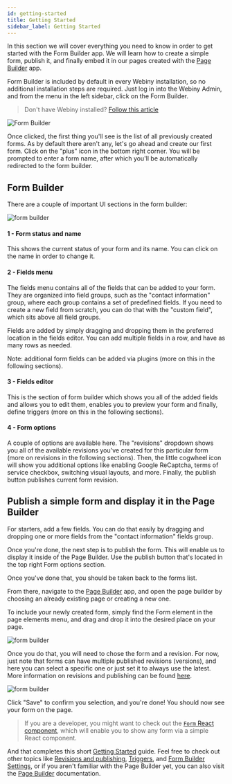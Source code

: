 ```yaml
---
id: getting-started
title: Getting Started
sidebar_label: Getting Started
---
```


In this section we will cover everything you need to know in order to get started with the Form Builder app. We will learn how to create a simple form, publish it, and finally embed it in our pages created with the [Page Builder](/docs/webiny-apps/page-builder/introduction) app.

Form Builder is included by default in every Webiny installation,
so no additional installation steps are required. Just log in into
the Webiny Admin, and from the menu in the left sidebar, click on the Form Builder.

> Don't have Webiny installed? [Follow this article](get-started/quick-start.md)


![Form Builder](/img/webiny-apps/form-builder/getting-started/open-via-sidebar.png)

Once clicked, the first thing you'll see is the list of all previously created forms.
As by default there aren't any, let's go ahead and create our first form. Click on the "plus"
icon in the bottom right corner. You will be prompted to enter a form name, after which you'll be automatically redirected to the form builder.

## Form Builder

There are a couple of important UI sections in the form builder:

![form builder](/img/webiny-apps/form-builder/getting-started/form-builder-ui.png)

#### 1 - Form status and name

This shows the current status of your form and its name. You can click on the name in order to change it.

#### 2 - Fields menu

The fields menu contains all of the fields that can be added to your form. They are organized into field groups, such as the "contact information" group, where each group contains a set of predefined fields. If you need to create a new field from scratch, you can do that with the "custom field", which sits above all field groups.

Fields are added by simply dragging and dropping them in the preferred location in the fields editor. You can add multiple fields in a row, and have as many rows as needed.

Note: additional form fields can be added via plugins (more on this in the following sections).

#### 3 - Fields editor

This is the section of form builder which shows you all of the added fields and allows you to edit them, enables you to preview your form and finally, define triggers (more on this in the following sections).

#### 4 - Form options

A couple of options are available here. The "revisions" dropdown shows you all of the available revisions you've created for this particular form (more on revisions in the following sections). Then, the little cogwheel icon will show you additional options like enabling Google ReCaptcha, terms of service checkbox, switching visual layouts, and more. Finally, the publish button publishes current form revision.

## Publish a simple form and display it in the Page Builder

For starters, add a few fields. You can do that easily by dragging and dropping one or more fields from the "contact information" fields group.

Once you're done, the next step is to publish the form. This will enable us to display it inside of the Page Builder. Use the publish button that's located in the top right Form options section.

Once you've done that, you should be taken back to the forms list.

From there, navigate to the [Page Builder](/docs/webiny-apps/page-builder/introduction) app, and open the page builder by choosing an already existing page or creating a new one.

To include your newly created form, simply find the Form element in the page elements menu, and drag and drop it into the desired place on your page.

![form builder](/img/webiny-apps/form-builder/getting-started/page-builder-embed-form.png)

Once you do that, you will need to chose the form and a revision. For now, just note that forms can have multiple published revisions (versions), and here you can select a specific one or just set it to always use the latest. More information on revisions and publishing can be found [here](/docs/webiny-apps/form-builder/revisions-and-publishing).

![form builder](/img/webiny-apps/form-builder/getting-started/page-builder-choose-form.png)

Click "Save" to confirm you selection, and you're done! You should now see your form on the page.

> If you are a developer, you might want to check out the [`Form` React component](/docs/webiny-apps/form-builder/react-component), which will enable you to show any form via a simple React component.

And that completes this short [Getting Started](/docs/webiny-apps/form-builder/getting-started) guide. Feel free to check out other topics like [Revisions and publishing](/docs/webiny-apps/form-builder/revisions-and-publishing), [Triggers](/docs/webiny-apps/form-builder/triggers), and [Form Builder Settings](<(/docs/webiny-apps/form-builder/settings)>), or if you aren't familiar with the Page Builder yet, you can also visit the [Page Builder](/docs/webiny-apps/page-builder/introduction) documentation.
